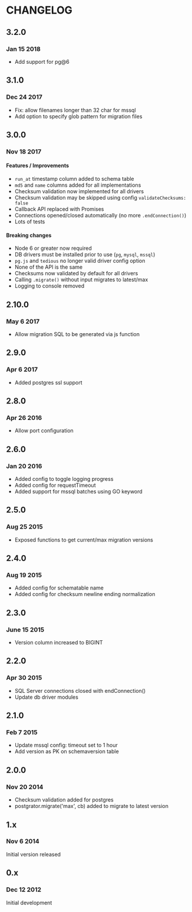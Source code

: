 # CHANGELOG

## 3.2.0

### Jan 15 2018

* Add support for pg@6

## 3.1.0

### Dec 24 2017

* Fix: allow filenames longer than 32 char for mssql
* Add option to specify glob pattern for migration files

## 3.0.0

### Nov 18 2017

#### Features / Improvements

* `run_at` timestamp column added to schema table
* `md5` and `name` columns added for all implementations
* Checksum validation now implemented for all drivers
* Checksum validation may be skipped using config `validateChecksums: false`
* Callback API replaced with Promises
* Connections opened/closed automatically (no more `.endConnection()`)
* Lots of tests

#### Breaking changes

* Node 6 or greater now required
* DB drivers must be installed prior to use (`pg`, `mysql`, `mssql`)
* `pg.js` and `tedious` no longer valid driver config option
* None of the API is the same
* Checksums now validated by default for all drivers
* Calling `.migrate()` without input migrates to latest/max
* Logging to console removed

## 2.10.0

### May 6 2017

* Allow migration SQL to be generated via js function

## 2.9.0

### Apr 6 2017

* Added postgres ssl support

## 2.8.0

### Apr 26 2016

* Allow port configuration

## 2.6.0

### Jan 20 2016

* Added config to toggle logging progress
* Added config for requestTimeout
* Added support for mssql batches using GO keyword

## 2.5.0

### Aug 25 2015

* Exposed functions to get current/max migration versions

## 2.4.0

### Aug 19 2015

* Added config for schematable name
* Added config for checksum newline ending normalization

## 2.3.0

### June 15 2015

* Version column increased to BIGINT

## 2.2.0

### Apr 30 2015

* SQL Server connections closed with endConnection()
* Update db driver modules

## 2.1.0

### Feb 7 2015

* Update mssql config: timeout set to 1 hour
* Add version as PK on schemaversion table

## 2.0.0

### Nov 20 2014

* Checksum validation added for postgres
* postgrator.migrate('max', cb) added to migrate to latest version

## 1.x

### Nov 6 2014

Initial version released

## 0.x

### Dec 12 2012

Initial development
